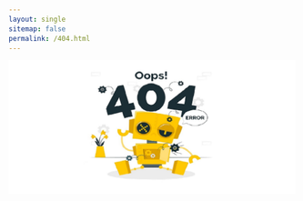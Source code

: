 ```yaml
---
layout: single
sitemap: false
permalink: /404.html
---
```


[![image-center](/assets/images/404-image.jpg)](https://myeongjun-jung.github.io)
